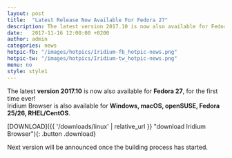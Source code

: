 ```yaml
---
layout: post
title:  "Latest Release Now Available For Fedora 27"
description: The latest version 2017.10 is now also available for Fedora 27!
date:   2017-11-16 12:00:00 +0200
author:	admin
categories: news
hotpic-fb: "/images/hotpics/Iridium-fb_hotpic-news.png"
hotpic-tw: "/images/hotpics/Iridium-tw_hotpic-news.png"
menu: no
style: style1
---
```


The latest **version 2017.10** is now also available for **Fedora 27**, for the first time ever!    
Iridium Browser is also available for **Windows, macOS, openSUSE, Fedora 25/26, RHEL/CentOS**.    
<!--break-->       

[DOWNLOAD]({{ '/downloads/linux' | relative_url }} "download Iridium Browser"){: .button .download}     
      
Next version will be announced once the building process has started.   
